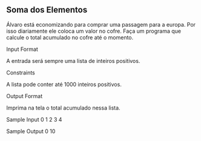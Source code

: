 ## Soma dos Elementos ##

Álvaro está economizando para comprar uma passagem para a europa. Por isso diariamente ele coloca um valor no cofre. Faça um programa que calcule o total acumulado no cofre até o momento.

Input Format

A entrada será sempre uma lista de inteiros positivos.

Constraints

A lista pode conter até 1000 inteiros positivos.

Output Format

Imprima na tela o total acumulado nessa lista.



Sample Input 0
1 2 3 4

Sample Output 0
10